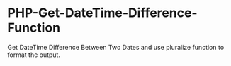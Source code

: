 # PHP-Get-DateTime-Difference-Function
Get DateTime Difference Between Two Dates and use pluralize function to format the output.
